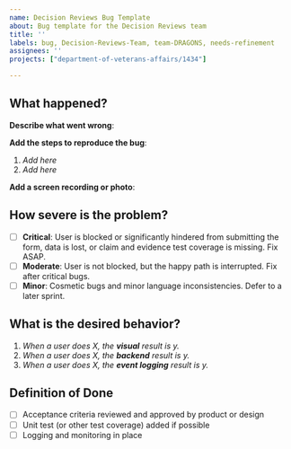 ```yaml
---
name: Decision Reviews Bug Template
about: Bug template for the Decision Reviews team
title: ''
labels: bug, Decision-Reviews-Team, team-DRAGONS, needs-refinement
assignees: ''
projects: ["department-of-veterans-affairs/1434"]

---
```


## What happened?

**Describe what went wrong**:

**Add the steps to reproduce the bug**:

1. _Add here_
2. _Add here_

**Add a screen recording or photo**:

## How severe is the problem?

- [ ] **Critical**: User is blocked or significantly hindered from submitting the form, data is lost, or claim and evidence test coverage is missing. Fix ASAP.
- [ ] **Moderate**: User is not blocked, but the happy path is interrupted. Fix after critical bugs.
- [ ] **Minor**: Cosmetic bugs and minor language inconsistencies. Defer to a later sprint.

## What is the desired behavior?

1. _When a user does X, the **visual** result is y._
2. _When a user does X, the **backend** result is y._
3. _When a user does X, the **event logging** result is y._

## Definition of Done

- [ ] Acceptance criteria reviewed and approved by product or design
- [ ] Unit test (or other test coverage) added if possible
- [ ] Logging and monitoring in place

